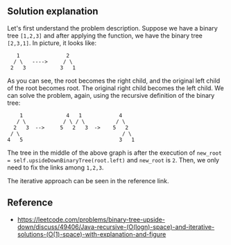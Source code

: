 ## Solution explanation

Let's first understand the problem description. Suppose we have a binary tree `[1,2,3]` and
after applying the function, we have the binary tree `[2,3,1]`. In picture, it looks like:

```
   1               2
  / \   ---->     / \
 2   3           3   1
```

As you can see, the root becomes the right child, and the original left child of the root becomes root.
The original right child becomes the left child. We can solve the problem, again, using the 
recursive definition of the binary tree:

```
    1              4   1            4
   / \            / \ / \          / \
  2   3  -->     5   2   3  ->    5   2
 / \                                 / \
4   5                               3   1
```

The tree in the middle of the above graph is after the execution of 
`new_root = self.upsideDownBinaryTree(root.left)` and `new_root` is `2`.
Then, we only need to fix the links among `1,2,3`.

The iterative approach can be seen in the reference link.

## Reference

- https://leetcode.com/problems/binary-tree-upside-down/discuss/49406/Java-recursive-(O(logn)-space)-and-iterative-solutions-(O(1)-space)-with-explanation-and-figure